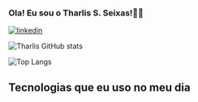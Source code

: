 ### Ola! Eu sou o Tharlis S. Seixas!👋🏽
[![linkedin](https://img.shields.io/badge/LinkedIn-0077B5?style=for-the-badge&logo=linkedin&logoColor=white)](https://www.linkedin.com/in/tharlis-sampaio-seixas-3a660219b/)

![Tharlis GitHub stats](https://github-readme-stats.vercel.app/api?username=TharlisSampaio&show_icons=true&theme=dracula)

![Top Langs](https://github-readme-stats.vercel.app/api/top-langs/?username=TharlisSampaio&hide_progress=true)

## Tecnologias que eu uso no meu dia

<div style="display: inline_block"><br/>
<img aling="center" alt="" src="https://img.shields.io/badge/Java-ED8B00?style=for-the-badge&logo=openjdk&logoColor=white">
<img aling="center" alt="" src="https://img.shields.io/badge/Spring-6DB33F?style=for-the-badge&logo=spring&logoColor=white">
<img aling="center" alt="" src="https://img.shields.io/badge/Python-14354C?style=for-the-badge&logo=python&logoColor=white">
<img aling="center" alt="" src="https://img.shields.io/badge/Django-092E20?style=for-the-badge&logo=django&logoColor=white">
</div>
